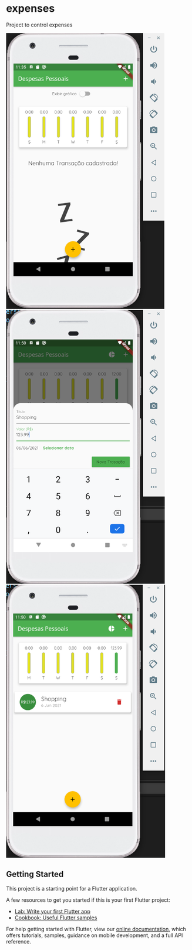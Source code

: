 # expenses

Project to control expenses

![App Example1](./assets/images/appExample1.png)
![App Example2](./assets/images/appExample2.png)
![App Example3](./assets/images/appExample3.png)


## Getting Started

This project is a starting point for a Flutter application.

A few resources to get you started if this is your first Flutter project:

- [Lab: Write your first Flutter app](https://flutter.dev/docs/get-started/codelab)
- [Cookbook: Useful Flutter samples](https://flutter.dev/docs/cookbook)

For help getting started with Flutter, view our
[online documentation](https://flutter.dev/docs), which offers tutorials,
samples, guidance on mobile development, and a full API reference.

